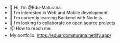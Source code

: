 - 👋 Hi, I’m @Edu-Maturana
- 👀 I’m interested in Web and Mobile development
- 🌱 I’m currently learning Backend with Node.js
- 💞️ I’m looking to collaborate on open source projects
- 📫 How to reach me:
- My portfolio: https://eduardomaturana.netlify.app/

<!---
Edu-Maturana/Edu-Maturana is a ✨ special ✨ repository because its `README.md` (this file) appears on your GitHub profile.
You can click the Preview link to take a look at your changes.
--->
